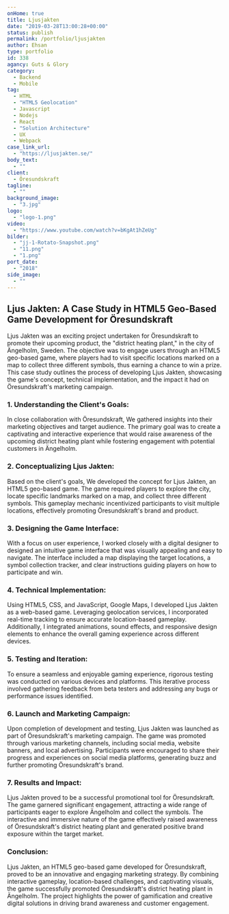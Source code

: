```yaml
---
onHome: true
title: Ljusjakten
date: "2019-03-28T13:00:28+00:00"
status: publish
permalink: /portfolio/ljusjakten
author: Ehsan
type: portfolio
id: 338
agancy: Guts & Glory
category:
  - Backend
  - Mobile
tag:
  - HTML
  - "HTML5 Geolocation"
  - Javascript
  - Nodejs
  - React
  - "Solution Architecture"
  - UX
  - Webpack
case_link_url:
  - "https://ljusjakten.se/"
body_text:
  - ""
client:
  - Öresundskraft
tagline:
  - ""
background_image:
  - "3.jpg"
logo:
  - "logo-1.png"
video:
  - "https://www.youtube.com/watch?v=bKgAt1hZeUg"
bilder:
  - "jj-1-Rotato-Snapshot.png"
  - "11.png"
  - "1.png"
port_date:
  - "2018"
side_image:
  - ""
---
```


 <h2>Ljus Jakten: A Case Study in HTML5 Geo-Based Game Development for Öresundskraft</h2>
  <p>
    Ljus Jakten was an exciting project undertaken for Öresundskraft to promote their upcoming product, the "district heating plant," in the city of Ängelholm, Sweden. The objective was to engage users through an HTML5 geo-based game, where players had to visit specific locations marked on a map to collect three different symbols, thus earning a chance to win a prize. This case study outlines the process of developing Ljus Jakten, showcasing the game's concept, technical implementation, and the impact it had on Öresundskraft's marketing campaign.
  </p>

  <h3>1. Understanding the Client's Goals:</h3>
  <p>
    In close collaboration with Öresundskraft, We gathered insights into their marketing objectives and target audience. The primary goal was to create a captivating and interactive experience that would raise awareness of the upcoming district heating plant while fostering engagement with potential customers in Ängelholm.
  </p>

  <h3>2. Conceptualizing Ljus Jakten:</h3>
  <p>
    Based on the client's goals, We developed the concept for Ljus Jakten, an HTML5 geo-based game. The game required players to explore the city, locate specific landmarks marked on a map, and collect three different symbols. This gameplay mechanic incentivized participants to visit multiple locations, effectively promoting Öresundskraft's brand and product.
  </p>

  <h3>3. Designing the Game Interface:</h3>
  <p>
    With a focus on user experience, I worked closely with a digital designer to designed an intuitive game interface that was visually appealing and easy to navigate. The interface included a map displaying the target locations, a symbol collection tracker, and clear instructions guiding players on how to participate and win.
  </p>

  <h3>4. Technical Implementation:</h3>
  <p>
    Using HTML5, CSS, and JavaScript, Google Maps, I developed Ljus Jakten as a web-based game. Leveraging geolocation services, I incorporated real-time tracking to ensure accurate location-based gameplay. Additionally, I integrated animations, sound effects, and responsive design elements to enhance the overall gaming experience across different devices.
  </p>

  <h3>5. Testing and Iteration:</h3>
  <p>
    To ensure a seamless and enjoyable gaming experience, rigorous testing was conducted on various devices and platforms. This iterative process involved gathering feedback from beta testers and addressing any bugs or performance issues identified. 
  </p>

  <h3>6. Launch and Marketing Campaign:</h3>
  <p>
    Upon completion of development and testing, Ljus Jakten was launched as part of Öresundskraft's marketing campaign. The game was promoted through various marketing channels, including social media, website banners, and local advertising. Participants were encouraged to share their progress and experiences on social media platforms, generating buzz and further promoting Öresundskraft's brand.
  </p>

  <h3>7. Results and Impact:</h3>
  <p>
    Ljus Jakten proved to be a successful promotional tool for Öresundskraft. The game garnered significant engagement, attracting a wide range of participants eager to explore Ängelholm and collect the symbols. The interactive and immersive nature of the game effectively raised awareness of Öresundskraft's district heating plant and generated positive brand exposure within the target market.
  </p>

  <h3>Conclusion:</h3>
  <p>
    Ljus Jakten, an HTML5 geo-based game developed for Öresundskraft, proved to be an innovative and engaging marketing strategy. By combining interactive gameplay, location-based challenges, and captivating visuals, the game successfully promoted Öresundskraft's district heating plant in Ängelholm. The project highlights the power of gamification and creative digital solutions in driving brand awareness and customer engagement.
  </p>
